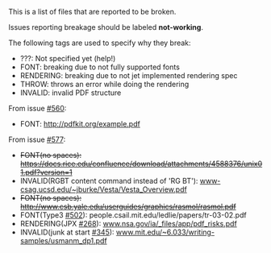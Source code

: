 This is a list of files that are reported to be broken.

Issues reporting breakage should be labeled **not-working**. 

The following tags are used to specify why they break:

* ???: Not specified yet (help!)
* FONT: breaking due to not fully supported fonts
* RENDERING: breaking due to not jet implemented rendering spec
* THROW: throws an error while doing the rendering
* INVALID: invalid PDF structure

From issue [#560](https://github.com/andreasgal/pdf.js/issues/560):

* FONT: http://pdfkit.org/example.pdf

From issue [#577](https://github.com/andreasgal/pdf.js/issues/577):

* <del>FONT(no spaces): https://docs.rice.edu/confluence/download/attachments/4588376/unix01.pdf?version=1</del>
* INVALID(RGBT content command instead of 'RG BT'): www-csag.ucsd.edu/~jburke/Vesta/Vesta_Overview.pdf
* <del>FONT(no spaces): http://www.csb.yale.edu/userguides/graphics/rasmol/rasmol.pdf</del>
* FONT(Type3 [#502](https://github.com/andreasgal/pdf.js/issues/502)): people.csail.mit.edu/ledlie/papers/tr-03-02.pdf
* RENDERING(JPX [#268](https://github.com/andreasgal/pdf.js/issues/268)): www.nsa.gov/ia/_files/app/pdf_risks.pdf
* INVALID(junk at start [#345](https://github.com/andreasgal/pdf.js/issues/345)): www.mit.edu/~6.033/writing-samples/usmanm_dp1.pdf